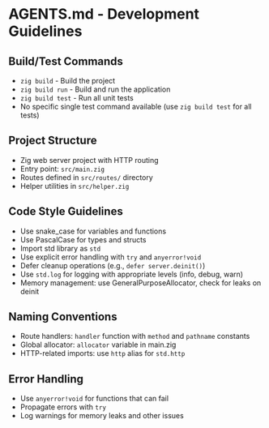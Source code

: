 # AGENTS.md - Development Guidelines

## Build/Test Commands
- `zig build` - Build the project
- `zig build run` - Build and run the application
- `zig build test` - Run all unit tests
- No specific single test command available (use `zig build test` for all tests)

## Project Structure
- Zig web server project with HTTP routing
- Entry point: `src/main.zig`
- Routes defined in `src/routes/` directory
- Helper utilities in `src/helper.zig`

## Code Style Guidelines
- Use snake_case for variables and functions
- Use PascalCase for types and structs
- Import std library as `std`
- Use explicit error handling with `try` and `anyerror!void`
- Defer cleanup operations (e.g., `defer server.deinit()`)
- Use `std.log` for logging with appropriate levels (info, debug, warn)
- Memory management: use GeneralPurposeAllocator, check for leaks on deinit

## Naming Conventions
- Route handlers: `handler` function with `method` and `pathname` constants
- Global allocator: `allocator` variable in main.zig
- HTTP-related imports: use `http` alias for `std.http`

## Error Handling
- Use `anyerror!void` for functions that can fail
- Propagate errors with `try`
- Log warnings for memory leaks and other issues